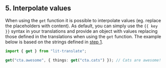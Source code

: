## 5. Interpolate values

When using the `get` function it is possible to interpolate values (eg. replace the placeholders with content). As default, you can simply use the `{{ key }}` syntax in your translations and provide an object with values replacing those defined in the translations when using the `get` function. The example below is based on the strings defined in [step 1](#-1-define-the-translations).

```typescript
import { get } from "lit-translate";

get("cta.awesome", { things: get("cta.cats") }); // Cats are awesome!
```

